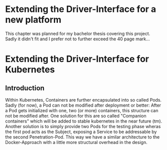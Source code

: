 # Extending the Driver-Interface for a new platform

This chapter was planned for my bachelor thesis covering this project. Sadly it didn't fit and I prefer not to further exceed the 40 page mark...

# Extending the Driver-Interface for Kubernetes

## Introduction

Within Kubernetes, Containers are further encapsulated into so called Pods. Sadly (for now), a Pod can not be modified after deployment or better: After a Pod gets initialized with one, two (or more) containers, this structure can not be modified after. One solution for this are so called "Companion containers" which will be added to stable kubernetes in the near future (tm). Another solution is to simply provide two Pods for the testing phase wheras the first pod acts as the Subject, exposing a Service to be addressable by the second Penetration-Pod. This way we have a similar architecture to the Docker-Approach with a little more structural overhead in the design.
